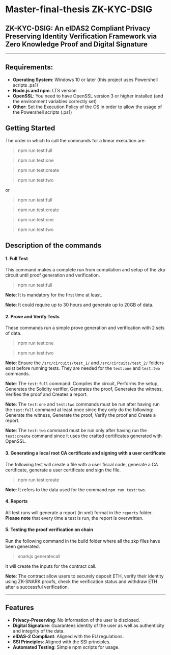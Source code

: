 # Master-final-thesis ZK-KYC-DSIG

## **ZK-KYC-DSIG: An eIDAS2 Compliant Privacy Preserving Identity Verification Framework via Zero Knowledge Proof and Digital Signature**

---

## Requirements:

- **Operating System**: Windows 10 or later (this project uses Powershell scripts .ps1)
- **Node.js and npm**: LTS version
- **OpenSSL**: You need to have OpenSSL version 3 or higher installed (and the environment variables correctly set)
- **Other**: Set the Execution Policy of the OS in order to allow the usage of the Powershell scripts (.ps1)

## Getting Started

The order in which to call the commands for a linear execution are:

> npm run test:full

> npm run test:one

> npm run test:create

> npm run test:two

or

> npm run test:full

> npm run test:create

> npm run test:one

> npm run test:two

## Description of the commands

#### 1. Full Test

This command makes a complete run from compilation and setup of the zkp circuit until proof generation and verification.

> npm run test:full

**Note**: It is mandatory for the first time at least.

**Note**: It could require up to 30 hours and generate up to 20GB of data.

#### 2. Prove and Verify Tests

These commands run a simple prove generation and verification with 2 sets of data.

> npm run test:one

> npm run test:two

**Note**: Ensure the `/src/circuits/test_1/` and `/src/circuits/test_2/` folders exist before running tests. They are needed for the `test:one` and `test:two` commands.

**Note**: The `test:full` command: Compiles the circuit, Performs the setup, Generates the Solidity verifier, Generates the proof, Generates the witness, Verifies the proof and Creates a report.

**Note**: The `test:one` and `test:two` commands must be run after having run the `test:full` command at least once since they only do the following: Generate the witness, Generate the proof, Verify the proof and Create a report.

**Note**: The `test:two` command must be run only after having run the `test:create` command since it uses the crafted certificates generated with OpenSSL.

#### 3. Generating a local root CA certificate and signing with a user certificate

The following test will create a file with a user fiscal code, generate a CA certificate, generate a user certificate and sign the file.

> npm run test:create

**Note**: It refers to the data used for the command `npm run test:two`.

#### 4. Reports

All test runs will generate a report (in xml) format in the `reports` folder. **Please note** that every time a test is run, the report is overwritten.

#### 5. Testing the proof verification on chain

Run the following command in the build folder where all the zkp files have been generated.

> snarkjs generatecall

It will create the inputs for the contract call.

**Note**: The contract allow users to securely deposit ETH, verify their identity using ZK-SNARK proofs, check the verification status and withdraw ETH after a successful verification.

---

## Features

- **Privacy-Preserving**: No information of the user is disclosed.
- **Digital Signature**: Guarantees identity of the user as well as authenticity and integrity of the data.
- **eIDAS-2 Compliant**: Aligned with the EU regulations.
- **SSI Principles**: Aligned with the SSI principles.
- **Automated Testing**: Simple npm scripts for usage.
